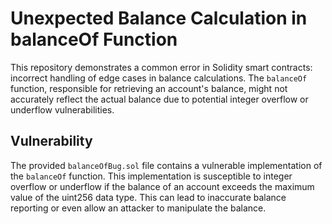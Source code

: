 # Unexpected Balance Calculation in balanceOf Function

This repository demonstrates a common error in Solidity smart contracts: incorrect handling of edge cases in balance calculations. The `balanceOf` function, responsible for retrieving an account's balance, might not accurately reflect the actual balance due to potential integer overflow or underflow vulnerabilities.

## Vulnerability

The provided `balanceOfBug.sol` file contains a vulnerable implementation of the `balanceOf` function. This implementation is susceptible to integer overflow or underflow if the balance of an account exceeds the maximum value of the uint256 data type. This can lead to inaccurate balance reporting or even allow an attacker to manipulate the balance.